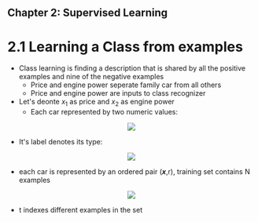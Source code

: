## Chapter 2: Supervised Learning

# 2.1 Learning a Class from examples
* Class learning is finding a description that is shared by all the positive examples and nine of the negative examples
  * Price and engine power seperate family car from all others
  * Price and engine power are inputs to class recognizer
* Let's deonte *x*<sub>1</sub> as price and *x*<sub>2</sub> as engine power
  * Each car represented by two numeric values: 
<p align="center"><img src="http://latex.codecogs.com/gif.latex?\mathbf{x}&space;=&space;\begin{bmatrix}&space;\textsl{x}_{1}\\&space;\textsl{x}_{2}&space;\end{bmatrix}&space;\right&space;]"></a>
  
* It's label denotes its type:
<p align="center"><img src="http://latex.codecogs.com/gif.latex?r&space;=&space;\begin{Bmatrix}&space;1\;&space;if\;&space;\mathrm{x}\;&space;is\;&space;a\;&space;positive\;&space;example\\&space;0\;&space;if\;&space;\mathrm{x}\;&space;is\;&space;a\;&space;negative\;&space;example&space;\end{matrix}"></a>

* each car is represented by an ordered pair (__*x*__,r), training set contains N examples
<p align="center"><img src="http://latex.codecogs.com/gif.latex?\boldsymbol{X}&space;=&space;\left&space;\{&space;\boldsymbol{x}^{t},r^{t}&space;\right&space;\}_{t=1}^{N}"></a>

* t indexes different examples in the set

